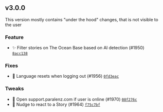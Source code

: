 ## v3.0.0
This version mostly contains "under the hood" changes, that is not visible to the user

### Feature
* ✨ Filter stories on The Ocean Base based on AI detection (#1950) [`8acc138`](https://github.com/paralenz/mobile/commit/8acc138b90aa423e2f2001fc0e8a4fceda3c3dcc)


### Fixes
* 🐛 Language resets when logging out (#1956) [`0fd3eac`](https://github.com/paralenz/mobile/commit/0fd3eac784b56d548eb794da6836c2b17157da4a)


### Tweaks
* 🚸 Open support.paralenz.com if user is online (#1970) [`08f276c`](https://github.com/paralenz/mobile/commit/08f276c29726a9fce3bd53b0277de050d3fd0577)
* 💄 Nudge to react to a Story (#1964) [`f75c7bf`](https://github.com/paralenz/mobile/commit/f75c7bfc5620123120bbc5568541b6cb50e4262b)




